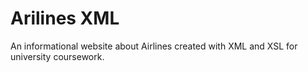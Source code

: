 Arilines XML
=======

An informational website about Airlines created  with XML and XSL for university coursework. 

